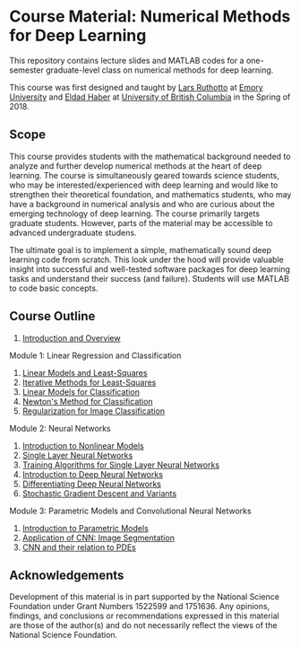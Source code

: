 # Course Material: Numerical Methods for Deep Learning

This repository contains lecture slides and MATLAB codes for a one-semester graduate-level class on numerical methods for deep learning.

This course was first designed and taught by [Lars Ruthotto](http://www.mathcs.emory.edu/~lruthot/) at [Emory University](http://www.emory.edu) and [Eldad Haber](https://sites.google.com/site/ehaberubc/home) at [University of British Columbia](https://www.ubc.ca/) in the Spring of 2018. 

## Scope 

This course provides students with the mathematical background needed to analyze and further develop numerical methods at the heart of deep learning.  The course is simultaneously geared towards science students, who may be interested/experienced with deep learning and would like to strengthen their theoretical foundation, and mathematics students, who may have a background in numerical analysis and who are curious about the emerging technology of deep learning.  The course primarily targets graduate students. However, parts of the material may be accessible to advanced undergraduate studens. 

The ultimate goal is to implement a simple, mathematically sound deep learning code from scratch. This look under the hood will provide valuable insight into successful and well-tested software packages for deep learning tasks and understand their success (and failure). Students will use MATLAB to code basic concepts. 

## Course Outline 

1. [Introduction and Overview](https://github.com/IPAIopen/NumDL-CourseNotes/blob/master/01-NumDNN-Introduction.pdf)

Module 1: Linear Regression and Classification

1. [Linear Models and Least-Squares](https://github.com/IPAIopen/NumDL-CourseNotes/blob/master/02-NumDNN-LinearModels.pdf)
1. [Iterative Methods for Least-Squares](https://github.com/IPAIopen/NumDL-CourseNotes/blob/master/03-NumDNN-IterativeLS.pdf)
1. [Linear Models for Classification](https://github.com/IPAIopen/NumDL-CourseNotes/blob/master/04-NumDNN-Classification.pdf)
1. [Newton's Method for Classification](https://github.com/IPAIopen/NumDL-CourseNotes/blob/master/05-NumDNN-NewtonSoftmax.pdf)
1. [Regularization for Image Classification](https://github.com/IPAIopen/NumDL-CourseNotes/blob/master/06-NumDNN-RegImageClass.pdf)

Module 2: Neural Networks

1. [Introduction to Nonlinear Models](https://github.com/IPAIopen/NumDL-CourseNotes/blob/master/07-NumDNN-IntroNonlinearModel.pdf)
1. [Single Layer Neural Networks](https://github.com/IPAIopen/NumDL-CourseNotes/blob/master/08-NumDNN-SingleLayerNN.pdf)
1. [Training Algorithms for Single Layer Neural Networks](https://github.com/IPAIopen/NumDL-CourseNotes/blob/master/09-NumDNN-TrainingSingleLayerNN.pdf)
1. [Introduction to Deep Neural Networks](https://github.com/IPAIopen/NumDL-CourseNotes/blob/master/10-NumDNN-IntroDeepLearning.pdf)
1. [Differentiating Deep Neural Networks](https://github.com/IPAIopen/NumDL-CourseNotes/blob/master/11-NumDNN-AdjointMethods.pdf)
1. [Stochastic Gradient Descent and Variants](https://github.com/IPAIopen/NumDL-CourseNotes/blob/master/12-NumDNN-SGD.pdf)

Module 3: Parametric Models and Convolutional Neural Networks

1. [Introduction to Parametric Models](https://github.com/IPAIopen/NumDL-CourseNotes/blob/master/13-NumDNN-IntroParametric.pdf)
1. [Application of CNN: Image Segmentation](https://github.com/IPAIopen/NumDL-CourseNotes/blob/master/14-NumDNN-ImageSegmentation.pdf)
1. [CNN and their relation to PDEs](https://github.com/IPAIopen/NumDL-CourseNotes/blob/master/15-NumDNN-PDECNN.pdf)

## Acknowledgements
Development of this material is in part supported by the National Science Foundation under Grant Numbers 1522599 and 1751636. Any opinions, findings, and conclusions or recommendations expressed in this material are those of the author(s) and do not necessarily reflect the views of the National Science Foundation.
